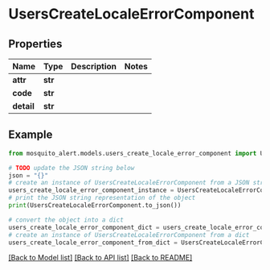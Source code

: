 # UsersCreateLocaleErrorComponent


## Properties

Name | Type | Description | Notes
------------ | ------------- | ------------- | -------------
**attr** | **str** |  | 
**code** | **str** |  | 
**detail** | **str** |  | 

## Example

```python
from mosquito_alert.models.users_create_locale_error_component import UsersCreateLocaleErrorComponent

# TODO update the JSON string below
json = "{}"
# create an instance of UsersCreateLocaleErrorComponent from a JSON string
users_create_locale_error_component_instance = UsersCreateLocaleErrorComponent.from_json(json)
# print the JSON string representation of the object
print(UsersCreateLocaleErrorComponent.to_json())

# convert the object into a dict
users_create_locale_error_component_dict = users_create_locale_error_component_instance.to_dict()
# create an instance of UsersCreateLocaleErrorComponent from a dict
users_create_locale_error_component_from_dict = UsersCreateLocaleErrorComponent.from_dict(users_create_locale_error_component_dict)
```
[[Back to Model list]](../README.md#documentation-for-models) [[Back to API list]](../README.md#documentation-for-api-endpoints) [[Back to README]](../README.md)


